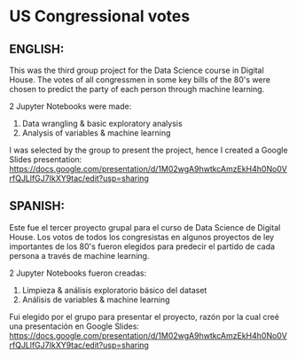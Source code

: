 # US Congressional votes

## ENGLISH:
This was the third group project for the Data Science course in Digital House. The votes of all congressmen in some key bills of the 80's were chosen to predict the party of each person through machine learning.

2 Jupyter Notebooks were made:
1) Data wrangling & basic exploratory analysis
2) Analysis of variables & machine learning

I was selected by the group to present the project, hence I created a Google Slides presentation:
https://docs.google.com/presentation/d/1M02wgA9hwtkcAmzEkH4h0No0VrfQJLlfGJ7IkXY9tac/edit?usp=sharing

## SPANISH:

Este fue el tercer proyecto grupal para el curso de Data Science de Digital House. Los votos de todos los congresistas en algunos proyectos de ley importantes de los 80's fueron elegidos para predecir el partido de cada persona a través de machine learning.

2 Jupyter Notebooks fueron creadas:
1) Limpieza & análisis exploratorio básico del dataset
2) Análisis de variables & machine learning

Fui elegido por el grupo para presentar el proyecto, razón por la cual creé una presentación en Google Slides:
https://docs.google.com/presentation/d/1M02wgA9hwtkcAmzEkH4h0No0VrfQJLlfGJ7IkXY9tac/edit?usp=sharing